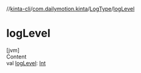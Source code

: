 //[kinta-cli](../../../index.md)/[com.dailymotion.kinta](../index.md)/[LogType](index.md)/[logLevel](log-level.md)



# logLevel  
[jvm]  
Content  
val [logLevel](log-level.md): [Int](https://kotlinlang.org/api/latest/jvm/stdlib/kotlin/-int/index.html)  



